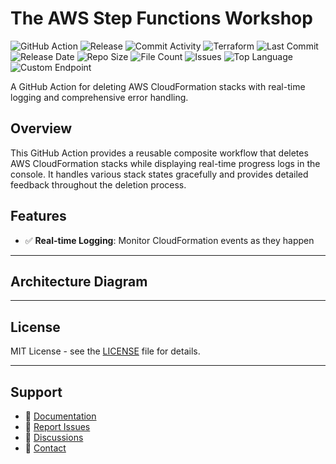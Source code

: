 # The AWS Step Functions Workshop

![GitHub Action](https://img.shields.io/badge/GitHub-Action-blue?logo=github)&nbsp;![Release](https://github.com/subhamay-bhattacharyya/1318-step-function-tf/actions/workflows/release.yaml/badge.svg)&nbsp;![Commit Activity](https://img.shields.io/github/commit-activity/t/subhamay-bhattacharyya/1318-step-function-tf)&nbsp;![Terraform](https://img.shields.io/badge/AWS-Terraform-orange?logo=amazonaws)&nbsp;![Last Commit](https://img.shields.io/github/last-commit/subhamay-bhattacharyya/1318-step-function-tf)&nbsp;![Release Date](https://img.shields.io/github/release-date/subhamay-bhattacharyya/1318-step-function-tf)&nbsp;![Repo Size](https://img.shields.io/github/repo-size/subhamay-bhattacharyya/1318-step-function-tf)&nbsp;![File Count](https://img.shields.io/github/directory-file-count/subhamay-bhattacharyya/1318-step-function-tf)&nbsp;![Issues](https://img.shields.io/github/issues/subhamay-bhattacharyya/1318-step-function-tf)&nbsp;![Top Language](https://img.shields.io/github/languages/top/subhamay-bhattacharyya/1318-step-function-tf)&nbsp;![Custom Endpoint](https://img.shields.io/endpoint?url=https://gist.githubusercontent.com/bsubhamay/0fd7e2599988acb0789e041f1d1786d3/raw/1318-step-function-tf.json?)


A GitHub Action for deleting AWS CloudFormation stacks with real-time logging and comprehensive error handling.

## Overview

This GitHub Action provides a reusable composite workflow that deletes AWS CloudFormation stacks while displaying real-time progress logs in the console. It handles various stack states gracefully and provides detailed feedback throughout the deletion process.

## Features

- ✅ **Real-time Logging**: Monitor CloudFormation events as they happen

---

## Architecture Diagram


---

## License

MIT License - see the [LICENSE](LICENSE) file for details.

---

## Support

- 📖 [Documentation](https://github.com/subhamay-bhattacharyya/1318-step-function-tf/wiki)
- 🐛 [Report Issues](https://github.com/subhamay-bhattacharyya/1318-step-function-tf/issues)
- 💬 [Discussions](https://github.com/subhamay-bhattacharyya/1318-step-function-tf/discussions)
- 📧 [Contact](mailto:support@subhamay.aws@gmail.com)
